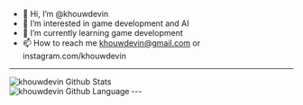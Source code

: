 - 👋 Hi, I’m @khouwdevin
- 👀 I’m interested in game development and AI
- 🌱 I’m currently learning game development
- 📫 How to reach me khouwdevin@gmail.com or instagram.com/khouwdevin

---
<img align="left" alt="khouwdevin Github Stats" src="https://github-readme-stats.vercel.app/api?username=khouwdevin&show_icons=true&hide_border=true&theme=tokyonight"/>
<br>
---
<img align="left" alt="khouwdevin Github Language" src="https://github-readme-stats.vercel.app/api/top-langs/?username=khouwdevin"/>
<!---
khouwdevin/khouwdevin is a ✨ special ✨ repository because its `README.md` (this file) appears on your GitHub profile.
You can click the Preview link to take a look at your changes.
--->
